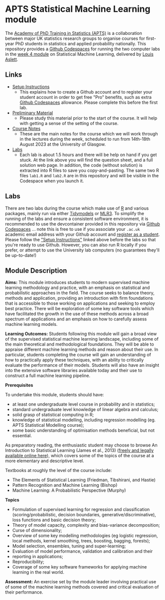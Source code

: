 # APTS Statistical Machine Learning module

The [Academy of PhD Training in Statistics (APTS)](https://warwick.ac.uk/fac/sci/statistics/apts/) is a collaboration between major UK statistics research groups to organise courses for first-year PhD students in statistics and applied probability nationally.
This repository provides a [Github Codespaces](https://github.com/features/codespaces/) for running the two computer labs in the [week 4 module](https://warwick.ac.uk/fac/sci/statistics/apts/programme/) on Statistical Machine Learning, delivered by [Louis Aslett](https://www.louisaslett.com/).

## Links

- [Setup Instructions](https://www.louisaslett.com/StatML/setup/)
  - This explains how to create a Github account and to register your student account in order to get free "Pro" benefits, such as extra [Github Codespaces](https://github.com/features/codespaces/) allowance.
    Please complete this before the first lab.
- [Preliminary Material](https://www.louisaslett.com/StatML/prelim/)
  - Please study this material prior to the start of the course.
    It will help with getting a sense of the setting of the course.
- [Course Notes](https://www.louisaslett.com/StatML/notes/)
  - These are the main notes for the course which we will work through in the lectures during the week, scheduled to run from 14th-18th August 2023 at the University of Glasgow.
- [Labs](https://www.louisaslett.com/StatML/notes/ml-pipelines.html)
  - Each lab is about 1.5 hours and there will be help on hand if you get stuck.
    At the link above you will find the question sheet, and a full solution web page.
    In addition, the code (without solution) is extracted into R files to save you copy-and-pasting.
    The same two R files `lab1.R` and `lab2.R` are in this repository and will be visible in the Codespace when you launch it.

## Labs

There are two labs during the course which make use of [R](https://www.r-project.org/) and various packages, mainly run via either [Tidymodels](https://www.tidymodels.org/) or [MLR3](https://mlr3.mlr-org.com/).
To simplify the running of the labs and ensure a consistent software environment, it is recommended to use the devcontainer provided in this repository via [Github Codespaces](https://github.com/features/codespaces) ... note this is free to use if you associate your `.ac.uk` academic email address with your Github account and [register as a student](https://education.github.com/pack).
Please follow the ["Setup Instructions"](https://www.louisaslett.com/StatML/setup/) linked above before the labs so that you're ready to use Github.
However, you can also run R locally if you prefer, or attempt to use the University lab computers (no guarantees they'll be up-to-date!)

## Module Description

**Aims:**
This module introduces students to modern supervised machine learning methodology and practice, with an emphasis on statistical and probabilistic approaches in the field.
The course seeks to balance theory, methods and application, providing an introduction with firm foundations that is accessible to those working on applications and seeking to employ best practice.
There will be exploration of some key software tools which have facilitated the growth in the use of these methods across a broad spectrum of applications and an emphasis on how to carefully assess machine learning models.

**Learning Outcomes:**
Students following this module will gain a broad view of the supervised statistical machine learning landscape, including some of the main theoretical and methodological foundations.
They will be able to appraise different machine learning methods and reason about their use.
In particular, students completing the course will gain an understanding of how to practically apply these techniques, with an ability to critically evaluate the performance of their models.
Students will also have an insight into the extensive software libraries available today and their use to construct a full machine learning pipeline.

**Prerequisites**

To undertake this module, students should have:

- at least one undergraduate level course in probability and in statistics;
- standard undergraduate level knowledge of linear algebra and calculus;
- solid grasp of statistical computing in R;
- knowledge of statistical modelling, including regression modelling (eg. APTS Statistical Modelling course);
- some basic understanding of optimisation methods beneficial, but not essential.

As preparatory reading, the enthusiastic student may choose to browse An Introduction to Statistical Learning (James et al., 2013) ([freely and legally available online here](https://hastie.su.domains/ISLR2/ISLRv2_corrected_June_2023.pdf)), which covers some of the topics of the course at a more elementary and descriptive level.

Textbooks at roughly the level of the course include:

- The Elements of Statistical Learning (Friedman, Tibshirani, and Hastie)
- Pattern Recognition and Machine Learning (Bishop)
- Machine Learning: A Probabilistic Perspective (Murphy)

**Topics**

- Formulation of supervised learning for regression and classification (scoring/probabilistic, decision boundaries, generative/discriminative), loss functions and basic decision theory;
- Theory of model capacity, complexity and bias-variance decomposition;
- Curse of dimensionality;
- Overview of some key modelling methodologies (eg logistic regression, local methods, kernel smoothing, trees, boosting, bagging, forests);
- Model selection, ensembles, tuning and super-learning;
- Evaluation of model performance, validation and calibration and their
- reporting in applications;
- Reproducibility;
- Coverage of some key software frameworks for applying machine learning in the real world.

**Assessment:**
An exercise set by the module leader involving practical use of some of the machine learning methods covered and critical evaluation of their performance.
